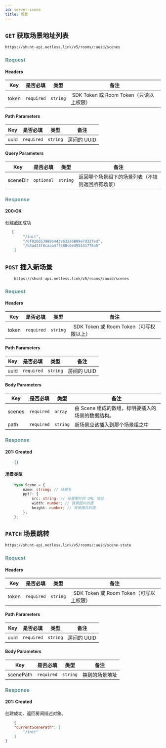 ```yaml
---
id: server-scene
title: 场景
---
```



## `GET` 获取场景地址列表

```bash
https://shunt-api.netless.link/v5/rooms/:uuid/scenes
```

### <span style="color: #5b908e">Request</span>

#### Headers

| Key | 是否必填 | 类型 | 备注 |
| --- | --- | --- | --- |
| token |`required` | `string` |  SDK Token 或 Room Token（只读以上权限） |

#### Path Parameters

| Key | 是否必填 | 类型 | 备注 |
| --- | --- | --- | --- |
| uuid | `required` | `string` | 房间的 UUID |

#### Query Parameters

| Key | 是否必填 | 类型 | 备注 |
| --- | --- | --- | --- |
| sceneDir | `optional` | `string` | 返回哪个场景组下的场景列表（不填则返回所有场景）|

### <span style="color: #5b908e">Response</span>

#### 200:OK

创建截图成功

```json
   [
        "/init",
        "/6f026653989b4439b32a6899e7d32fed",
        "/b3a423f8caaa4ff688c0e395431776a5"
    ]
```

## `POST` 插入新场景

```bash
    https://shunt-api.netless.link/v5/rooms/:uuid/scenes
```

### <span style="color: #5b908e">Request</span>

#### Headers

| Key | 是否必填 | 类型 | 备注 |
| --- | --- | --- | --- |
| token |`required` | `string` |  SDK Token 或 Room Token（可写权限以上） |

#### Path Parameters

| Key | 是否必填 | 类型 | 备注 |
| --- | --- | --- | --- |
| uuid | `required` | `string` | 房间的 UUID |

#### Body Parameters

| Key | 是否必填 | 类型 | 备注 |
| --- | --- | --- | --- |
| scenes | `required` | `array` | 由 Scene 组成的数组，标明要插入的场景的数据结构。 |
| path | `required` | `string` | 新场景应该插入到那个场景组之中 |

### <span style="color: #5b908e">Response</span>

#### 201: Created

```json
    {}
```

#### 场景类型

```ts
    type Scene = {
        name: string; // 场景名
        ppt?: {
            src: string; // 背景图片的 URL 地址
            width: number; // 背景图片的宽
            height: number; // 背景图片的高
        };
    };
```

## `PATCH` 场景跳转

```bash
https://shunt-api.netless.link/v5/rooms/:uuid/scene-state
```

### <span style="color: #5b908e">Request</span>

#### Headers

| Key | 是否必填 | 类型 | 备注 |
| --- | --- | --- | --- |
| token |`required` | `string` |  SDK Token 或 Room Token（可写以上权限） |

#### Path Parameters

| Key | 是否必填 | 类型 | 备注 |
| --- | --- | --- | --- |
| uuid | `required` | `string` | 房间的 UUID |

#### Body Parameters

| Key | 是否必填 | 类型 | 备注 |
| --- | --- | --- | --- |
| scenePath | `required` | `string` | 换到的场景地址 |

### <span style="color: #5b908e">Response</span>

#### 201: Created

创建成功、返回房间描述对象。

```json
    {
    "currentScenePath": [
        "/init"
    ]
}
```
